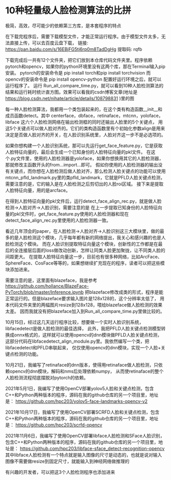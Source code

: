# 10种轻量级人脸检测算法的比拼
极简，高效，尽可能少的依赖第三方库，是本套程序的特点

在下载完程序后，需要下载模型文件，才能正常运行程序。由于模型文件太多，无法直接上传，可以去百度云盘下载，
链接: https://pan.baidu.com/s/16EBjFG5tj6rp0m8TadDgHg 提取码: rqfb

下载完成后一共有12个文件夹，把它们放到本仓库代码文件夹里。程序依赖pytorch和opencv，如果你的python环境里没有这两个库，那在Terminal输入pip安装。
pytorch的安装命令是 pip install torch和pip install torchvision
而opencv的安装命令是 pip install opencv-python
配置好运行环境之后，就可以运行程序了。
运行 Run_all_compare_time.py，就可以看到10种人脸检测算法的结果和运行耗时统计直方图。效果可以看我的csdn博客文章(地址是 https://blog.csdn.net/nihate/article/details/108798831 )里的图

每一种人脸检测算法，我都用一个类包装起来的，在这个类有构造函数__init__和成员函数detect。其中
centerface，dbface，retinaface，mtcnn，yoloface，libface 这六个人脸检测网络在输出检测框的同时还输出人脸里的5个关键点，
用这5个关键点可以做人脸对齐的。它们的类构造函数里有个初始化参数align是用来决定是否做人脸对齐的开关，在人脸识别系统里，人脸对齐这一步不是必选项的。

如果你想构建一个人脸识别系统，那可以先运行get_face_feature.py，它是获取人脸特征向量的，最后会生成一个已知身份的人脸特征向量的pkl文件。
在这个.py文件里，使用的人脸检测器是yoloface，如果你想换用其它的人脸检测器，那就修改主函数开头的from...import...即可。
假如你使用的人脸检测器的输出没有关键点，而你想在人脸检测后做人脸对齐，那么检测人脸关键点的功能可以使用
mtcnn_pfld_landmark.py里的类pfld_landmark，它就是PFLD人脸关键点检测，需要注意的是，它的输入是在人脸检测之后剪切出的人脸roi区域。
接下来是提取人脸特征向量，用的是arcface。

在得到人脸特征向量的pkl文件后，运行detect_face_align_rec.py，就是做人脸检测→人脸对齐→人脸识别，需要注意的是
在上一步提取已知身份的人脸特征向量的pkl文件时，get_face_feature.py使用的人脸检测器和现在detect_face_align_rec.py里使用的人脸检测器一致。

看近几年顶会的paper，在人脸检测→人脸对齐→人脸识别这三大模块里，做的最多的是人脸检测这个模块，几乎每年都有新的网络提出，我关心和感兴趣的也是人脸检测这个模块。
而在人脸识别提取特征向量这个模块，创新性的工作都是在最后的全连接层后面的loss做改动创新，怎样让同类人脸更加聚拢，让不同类人脸的间距更大。
在提取人脸特征向量这一步，目前也有很多种网络，比如ArcFace、SphereFace、CosFace等等的，如果想继续扩充现在的程序，读者可以把这些模块添加进来。

需要注意的是，这里面有blazeface，我是参考 https://github.com/hollance/BlazeFace-PyTorch/blob/master/Inference.ipynb 
把blazeface修改成类的形式，程序是能正常运行的。但是blazeface要求输入图片是128x128的，这个分辨率太低了，
用本代码文件夹里的两幅图片resize到128x128，喂给blazeface做人脸检测的效果太差。
因而我就没有把blazeface加入到Run_all_compare_time.py里做比较的。

10月15日，经过这几天运行程序比较，想要做一个实时人脸识别系统，libfacedetect是做人脸检测的最佳选择，
此外，我把PFLD人脸关键点检测模型转换成onnx格式的，这样就可以使用opencv的dnn模块做PFLD人脸关键点检测，
这部分代码在libfacedetect_align_module.py里。我依然编写一个类，把libfacedetect和PFLD串联起来，
仅仅使用opencv的dnn模块，实现一个人脸+关键点检测的功能。

10月21日，我编写了retinaface的dnn版本，使得用retinaface做人脸检测，只依赖opencv的dnn模块，解码和nms后处理依赖numpy，
从而使retinaface的整个人脸检测流程彻底摆脱对pytorch的依赖。

2021年5月1日，我编写了使用OpenCV部署yolov5人脸和关键点检测，包含C++和Python两种版本的程序，源码在我的github仓库的另一个项目里，地址是：
https://github.com/hpc203/yolov5-face-landmarks-opencv-v2

2021年10月17日，我编写了使用OpenCV部署SCRFD人脸和关键点检测，包含C++和Python两种版本的程序，源码在我的github仓库的另一个项目里，地址是：
https://github.com/hpc203/scrfd-opencv

2021年11月6日，我编写了使用OpenCV部署libface人脸检测和SFace人脸识别，包含C++和Python两种版本的程序，源码在我的github仓库的另一个项目里，地址是：
https://github.com/hpc203/libface-sface_detect-recognition-opencv
其中libface人脸检测有一个特点就是输入图像的尺寸是动态的，也就是说对输入图像不需要做resize到固定尺寸，就能输入到神经网络做推理的

有兴趣的开发者，可以把这3个人脸检测程序也添加进来
